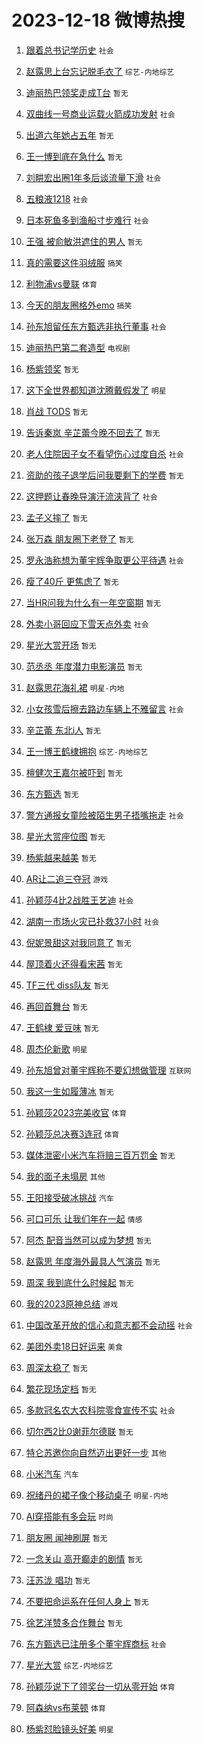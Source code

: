 # 2023-12-18 微博热搜 
1. [跟着总书记学历史](https://m.weibo.cn/search?containerid=100103type%3D1%26t%3D10%26q%3D%23%E8%B7%9F%E7%9D%80%E6%80%BB%E4%B9%A6%E8%AE%B0%E5%AD%A6%E5%8E%86%E5%8F%B2%23&stream_entry_id=51&isnewpage=1&extparam=seat%3D1%26dgr%3D0%26pos%3D0%26c_type%3D51%26q%3D%2523%25E8%25B7%259F%25E7%259D%2580%25E6%2580%25BB%25E4%25B9%25A6%25E8%25AE%25B0%25E5%25AD%25A6%25E5%258E%2586%25E5%258F%25B2%2523%26filter_type%3Drealtimehot%26cate%3D10103%26stream_entry_id%3D51%26display_time%3D1702847980%26pre_seqid%3D1702847980728011538192) `社会` 

2. [赵露思上台忘记脱毛衣了](https://m.weibo.cn/search?containerid=100103type%3D1%26t%3D10%26q%3D%E8%B5%B5%E9%9C%B2%E6%80%9D%E4%B8%8A%E5%8F%B0%E5%BF%98%E8%AE%B0%E8%84%B1%E6%AF%9B%E8%A1%A3%E4%BA%86&stream_entry_id=31&isnewpage=1&extparam=seat%3D1%26lcate%3D5001%26flag%3D2%26filter_type%3Drealtimehot%26dgr%3D0%26band_rank%3D1%26pos%3D0%26c_type%3D31%26q%3D%25E8%25B5%25B5%25E9%259C%25B2%25E6%2580%259D%25E4%25B8%258A%25E5%258F%25B0%25E5%25BF%2598%25E8%25AE%25B0%25E8%2584%25B1%25E6%25AF%259B%25E8%25A1%25A3%25E4%25BA%2586%26realpos%3D1%26cate%3D5001%26stream_entry_id%3D31%26display_time%3D1702847980%26pre_seqid%3D1702847980728011538192) `综艺-内地综艺` 

3. [迪丽热巴领奖走成T台](https://m.weibo.cn/search?containerid=100103type%3D1%26t%3D10%26q%3D%E8%BF%AA%E4%B8%BD%E7%83%AD%E5%B7%B4%E9%A2%86%E5%A5%96%E8%B5%B0%E6%88%90T%E5%8F%B0&stream_entry_id=31&isnewpage=1&extparam=seat%3D1%26lcate%3D5001%26flag%3D16%26filter_type%3Drealtimehot%26dgr%3D0%26band_rank%3D2%26pos%3D1%26c_type%3D31%26q%3D%25E8%25BF%25AA%25E4%25B8%25BD%25E7%2583%25AD%25E5%25B7%25B4%25E9%25A2%2586%25E5%25A5%2596%25E8%25B5%25B0%25E6%2588%2590T%25E5%258F%25B0%26realpos%3D2%26cate%3D5001%26stream_entry_id%3D31%26display_time%3D1702847980%26pre_seqid%3D1702847980728011538192) `暂无` 

4. [双曲线一号商业运载火箭成功发射](https://m.weibo.cn/search?containerid=100103type%3D1%26t%3D10%26q%3D%23%E5%8F%8C%E6%9B%B2%E7%BA%BF%E4%B8%80%E5%8F%B7%E5%95%86%E4%B8%9A%E8%BF%90%E8%BD%BD%E7%81%AB%E7%AE%AD%E6%88%90%E5%8A%9F%E5%8F%91%E5%B0%84%23&stream_entry_id=31&isnewpage=1&extparam=seat%3D1%26lcate%3D5001%26flag%3D0%26filter_type%3Drealtimehot%26dgr%3D0%26band_rank%3D3%26pos%3D2%26c_type%3D31%26q%3D%2523%25E5%258F%258C%25E6%259B%25B2%25E7%25BA%25BF%25E4%25B8%2580%25E5%258F%25B7%25E5%2595%2586%25E4%25B8%259A%25E8%25BF%2590%25E8%25BD%25BD%25E7%2581%25AB%25E7%25AE%25AD%25E6%2588%2590%25E5%258A%259F%25E5%258F%2591%25E5%25B0%2584%2523%26realpos%3D3%26cate%3D5001%26stream_entry_id%3D31%26display_time%3D1702847980%26pre_seqid%3D1702847980728011538192) `社会` 

5. [出道六年她占五年](https://m.weibo.cn/search?containerid=100103type%3D1%26t%3D10%26q%3D%E5%87%BA%E9%81%93%E5%85%AD%E5%B9%B4%E5%A5%B9%E5%8D%A0%E4%BA%94%E5%B9%B4&stream_entry_id=31&isnewpage=1&extparam=seat%3D1%26lcate%3D5001%26flag%3D2%26filter_type%3Drealtimehot%26dgr%3D0%26band_rank%3D4%26pos%3D3%26c_type%3D31%26q%3D%25E5%2587%25BA%25E9%2581%2593%25E5%2585%25AD%25E5%25B9%25B4%25E5%25A5%25B9%25E5%258D%25A0%25E4%25BA%2594%25E5%25B9%25B4%26realpos%3D4%26cate%3D5001%26stream_entry_id%3D31%26display_time%3D1702847980%26pre_seqid%3D1702847980728011538192) `暂无` 

6. [王一博到底在急什么](https://m.weibo.cn/search?containerid=100103type%3D1%26t%3D10%26q%3D%E7%8E%8B%E4%B8%80%E5%8D%9A%E5%88%B0%E5%BA%95%E5%9C%A8%E6%80%A5%E4%BB%80%E4%B9%88&stream_entry_id=31&isnewpage=1&extparam=seat%3D1%26lcate%3D5001%26flag%3D16%26filter_type%3Drealtimehot%26dgr%3D0%26band_rank%3D5%26pos%3D4%26c_type%3D31%26q%3D%25E7%258E%258B%25E4%25B8%2580%25E5%258D%259A%25E5%2588%25B0%25E5%25BA%2595%25E5%259C%25A8%25E6%2580%25A5%25E4%25BB%2580%25E4%25B9%2588%26realpos%3D5%26cate%3D5001%26stream_entry_id%3D31%26display_time%3D1702847980%26pre_seqid%3D1702847980728011538192) `暂无` 

7. [刘畊宏出圈1年多后谈流量下滑](https://m.weibo.cn/search?containerid=100103type%3D1%26t%3D10%26q%3D%23%E5%88%98%E7%95%8A%E5%AE%8F%E5%87%BA%E5%9C%881%E5%B9%B4%E5%A4%9A%E5%90%8E%E8%B0%88%E6%B5%81%E9%87%8F%E4%B8%8B%E6%BB%91%23&stream_entry_id=31&isnewpage=1&extparam=seat%3D1%26lcate%3D5001%26flag%3D2%26filter_type%3Drealtimehot%26dgr%3D0%26band_rank%3D6%26pos%3D5%26c_type%3D31%26q%3D%2523%25E5%2588%2598%25E7%2595%258A%25E5%25AE%258F%25E5%2587%25BA%25E5%259C%25881%25E5%25B9%25B4%25E5%25A4%259A%25E5%2590%258E%25E8%25B0%2588%25E6%25B5%2581%25E9%2587%258F%25E4%25B8%258B%25E6%25BB%2591%2523%26realpos%3D6%26cate%3D5001%26stream_entry_id%3D31%26display_time%3D1702847980%26pre_seqid%3D1702847980728011538192) `社会` 

8. [五粮液1218](https://m.weibo.cn/search?containerid=100103type%3D1%26t%3D10%26q%3D%23%E4%BA%94%E7%B2%AE%E6%B6%B21218%23&stream_entry_id=31&isnewpage=1&extparam=seat%3D1%26lcate%3D5001%26filter_type%3Drealtimehot%26dgr%3D0%26pos%3D6%26adid%3D214750%26q%3D%2523%25E4%25BA%2594%25E7%25B2%25AE%25E6%25B6%25B21218%2523%26band_rank%3D7%26is_ad_pos%3D1%26c_type%3D31%26topic_ad%3D1%26cate%3D5001%26stream_entry_id%3D31%26display_time%3D1702847980%26pre_seqid%3D1702847980728011538192) `社会` 

9. [日本死鱼多到渔船寸步难行](https://m.weibo.cn/search?containerid=100103type%3D1%26t%3D10%26q%3D%23%E6%97%A5%E6%9C%AC%E6%AD%BB%E9%B1%BC%E5%A4%9A%E5%88%B0%E6%B8%94%E8%88%B9%E5%AF%B8%E6%AD%A5%E9%9A%BE%E8%A1%8C%23&stream_entry_id=31&isnewpage=1&extparam=seat%3D1%26lcate%3D5001%26flag%3D2%26filter_type%3Drealtimehot%26dgr%3D0%26band_rank%3D7%26pos%3D7%26c_type%3D31%26q%3D%2523%25E6%2597%25A5%25E6%259C%25AC%25E6%25AD%25BB%25E9%25B1%25BC%25E5%25A4%259A%25E5%2588%25B0%25E6%25B8%2594%25E8%2588%25B9%25E5%25AF%25B8%25E6%25AD%25A5%25E9%259A%25BE%25E8%25A1%258C%2523%26realpos%3D7%26cate%3D5001%26stream_entry_id%3D31%26display_time%3D1702847980%26pre_seqid%3D1702847980728011538192) `社会` 

10. [王强 被俞敏洪遮住的男人](https://m.weibo.cn/search?containerid=100103type%3D1%26t%3D10%26q%3D%E7%8E%8B%E5%BC%BA+%E8%A2%AB%E4%BF%9E%E6%95%8F%E6%B4%AA%E9%81%AE%E4%BD%8F%E7%9A%84%E7%94%B7%E4%BA%BA&stream_entry_id=31&isnewpage=1&extparam=seat%3D1%26lcate%3D5001%26flag%3D0%26filter_type%3Drealtimehot%26dgr%3D0%26band_rank%3D8%26pos%3D8%26c_type%3D31%26q%3D%25E7%258E%258B%25E5%25BC%25BA%2520%25E8%25A2%25AB%25E4%25BF%259E%25E6%2595%258F%25E6%25B4%25AA%25E9%2581%25AE%25E4%25BD%258F%25E7%259A%2584%25E7%2594%25B7%25E4%25BA%25BA%26realpos%3D8%26cate%3D5001%26stream_entry_id%3D31%26display_time%3D1702847980%26pre_seqid%3D1702847980728011538192) `暂无` 

11. [真的需要这件羽绒服](https://m.weibo.cn/search?containerid=100103type%3D1%26t%3D10%26q%3D%23%E7%9C%9F%E7%9A%84%E9%9C%80%E8%A6%81%E8%BF%99%E4%BB%B6%E7%BE%BD%E7%BB%92%E6%9C%8D%23&stream_entry_id=31&isnewpage=1&extparam=seat%3D1%26lcate%3D5001%26flag%3D2%26filter_type%3Drealtimehot%26dgr%3D0%26band_rank%3D9%26pos%3D9%26c_type%3D31%26q%3D%2523%25E7%259C%259F%25E7%259A%2584%25E9%259C%2580%25E8%25A6%2581%25E8%25BF%2599%25E4%25BB%25B6%25E7%25BE%25BD%25E7%25BB%2592%25E6%259C%258D%2523%26realpos%3D9%26cate%3D5001%26stream_entry_id%3D31%26display_time%3D1702847980%26pre_seqid%3D1702847980728011538192) `搞笑` 

12. [利物浦vs曼联](https://m.weibo.cn/search?containerid=100103type%3D1%26t%3D10%26q%3D%23%E5%88%A9%E7%89%A9%E6%B5%A6vs%E6%9B%BC%E8%81%94%23&stream_entry_id=31&isnewpage=1&extparam=seat%3D1%26lcate%3D5001%26flag%3D0%26filter_type%3Drealtimehot%26dgr%3D0%26band_rank%3D10%26pos%3D10%26c_type%3D31%26q%3D%2523%25E5%2588%25A9%25E7%2589%25A9%25E6%25B5%25A6vs%25E6%259B%25BC%25E8%2581%2594%2523%26realpos%3D10%26cate%3D5001%26stream_entry_id%3D31%26display_time%3D1702847980%26pre_seqid%3D1702847980728011538192) `体育` 

13. [今天的朋友圈格外emo](https://m.weibo.cn/search?containerid=100103type%3D1%26t%3D10%26q%3D%23%E4%BB%8A%E5%A4%A9%E7%9A%84%E6%9C%8B%E5%8F%8B%E5%9C%88%E6%A0%BC%E5%A4%96emo%23&stream_entry_id=31&isnewpage=1&extparam=seat%3D1%26lcate%3D5001%26flag%3D2%26filter_type%3Drealtimehot%26dgr%3D0%26band_rank%3D11%26pos%3D11%26c_type%3D31%26q%3D%2523%25E4%25BB%258A%25E5%25A4%25A9%25E7%259A%2584%25E6%259C%258B%25E5%258F%258B%25E5%259C%2588%25E6%25A0%25BC%25E5%25A4%2596emo%2523%26realpos%3D11%26cate%3D5001%26stream_entry_id%3D31%26display_time%3D1702847980%26pre_seqid%3D1702847980728011538192) `搞笑` 

14. [孙东旭留任东方甄选非执行董事](https://m.weibo.cn/search?containerid=100103type%3D1%26t%3D10%26q%3D%23%E5%AD%99%E4%B8%9C%E6%97%AD%E7%95%99%E4%BB%BB%E4%B8%9C%E6%96%B9%E7%94%84%E9%80%89%E9%9D%9E%E6%89%A7%E8%A1%8C%E8%91%A3%E4%BA%8B%23&stream_entry_id=31&isnewpage=1&extparam=seat%3D1%26lcate%3D5001%26flag%3D2%26filter_type%3Drealtimehot%26dgr%3D0%26band_rank%3D12%26pos%3D12%26c_type%3D31%26q%3D%2523%25E5%25AD%2599%25E4%25B8%259C%25E6%2597%25AD%25E7%2595%2599%25E4%25BB%25BB%25E4%25B8%259C%25E6%2596%25B9%25E7%2594%2584%25E9%2580%2589%25E9%259D%259E%25E6%2589%25A7%25E8%25A1%258C%25E8%2591%25A3%25E4%25BA%258B%2523%26realpos%3D12%26cate%3D5001%26stream_entry_id%3D31%26display_time%3D1702847980%26pre_seqid%3D1702847980728011538192) `社会` 

15. [迪丽热巴第二套造型](https://m.weibo.cn/search?containerid=100103type%3D1%26t%3D10%26q%3D%23%E8%BF%AA%E4%B8%BD%E7%83%AD%E5%B7%B4%E7%AC%AC%E4%BA%8C%E5%A5%97%E9%80%A0%E5%9E%8B%23&stream_entry_id=31&isnewpage=1&extparam=seat%3D1%26lcate%3D5001%26flag%3D0%26filter_type%3Drealtimehot%26dgr%3D0%26band_rank%3D13%26pos%3D13%26c_type%3D31%26q%3D%2523%25E8%25BF%25AA%25E4%25B8%25BD%25E7%2583%25AD%25E5%25B7%25B4%25E7%25AC%25AC%25E4%25BA%258C%25E5%25A5%2597%25E9%2580%25A0%25E5%259E%258B%2523%26realpos%3D13%26cate%3D5001%26stream_entry_id%3D31%26display_time%3D1702847980%26pre_seqid%3D1702847980728011538192) `电视剧` 

16. [杨紫领奖](https://m.weibo.cn/search?containerid=100103type%3D1%26t%3D10%26q%3D%E6%9D%A8%E7%B4%AB%E9%A2%86%E5%A5%96&stream_entry_id=31&isnewpage=1&extparam=seat%3D1%26lcate%3D5001%26flag%3D0%26filter_type%3Drealtimehot%26dgr%3D0%26band_rank%3D14%26pos%3D14%26c_type%3D31%26q%3D%25E6%259D%25A8%25E7%25B4%25AB%25E9%25A2%2586%25E5%25A5%2596%26realpos%3D14%26cate%3D5001%26stream_entry_id%3D31%26display_time%3D1702847980%26pre_seqid%3D1702847980728011538192) `暂无` 

17. [这下全世界都知道沈腾戴假发了](https://m.weibo.cn/search?containerid=100103type%3D1%26t%3D10%26q%3D%E8%BF%99%E4%B8%8B%E5%85%A8%E4%B8%96%E7%95%8C%E9%83%BD%E7%9F%A5%E9%81%93%E6%B2%88%E8%85%BE%E6%88%B4%E5%81%87%E5%8F%91%E4%BA%86&stream_entry_id=31&isnewpage=1&extparam=seat%3D1%26lcate%3D5001%26flag%3D2%26filter_type%3Drealtimehot%26dgr%3D0%26band_rank%3D15%26pos%3D15%26c_type%3D31%26q%3D%25E8%25BF%2599%25E4%25B8%258B%25E5%2585%25A8%25E4%25B8%2596%25E7%2595%258C%25E9%2583%25BD%25E7%259F%25A5%25E9%2581%2593%25E6%25B2%2588%25E8%2585%25BE%25E6%2588%25B4%25E5%2581%2587%25E5%258F%2591%25E4%25BA%2586%26realpos%3D15%26cate%3D5001%26stream_entry_id%3D31%26display_time%3D1702847980%26pre_seqid%3D1702847980728011538192) `明星` 

18. [肖战 TODS](https://m.weibo.cn/search?containerid=100103type%3D1%26t%3D10%26q%3D%E8%82%96%E6%88%98+TODS&stream_entry_id=31&isnewpage=1&extparam=seat%3D1%26lcate%3D5001%26flag%3D0%26filter_type%3Drealtimehot%26dgr%3D0%26band_rank%3D16%26pos%3D16%26c_type%3D31%26q%3D%25E8%2582%2596%25E6%2588%2598%2520TODS%26realpos%3D16%26cate%3D5001%26stream_entry_id%3D31%26display_time%3D1702847980%26pre_seqid%3D1702847980728011538192) `暂无` 

19. [告诉秦岚 辛芷蕾今晚不回去了](https://m.weibo.cn/search?containerid=100103type%3D1%26t%3D10%26q%3D%E5%91%8A%E8%AF%89%E7%A7%A6%E5%B2%9A+%E8%BE%9B%E8%8A%B7%E8%95%BE%E4%BB%8A%E6%99%9A%E4%B8%8D%E5%9B%9E%E5%8E%BB%E4%BA%86&stream_entry_id=31&isnewpage=1&extparam=seat%3D1%26lcate%3D5001%26flag%3D2%26filter_type%3Drealtimehot%26dgr%3D0%26band_rank%3D17%26pos%3D17%26c_type%3D31%26q%3D%25E5%2591%258A%25E8%25AF%2589%25E7%25A7%25A6%25E5%25B2%259A%2520%25E8%25BE%259B%25E8%258A%25B7%25E8%2595%25BE%25E4%25BB%258A%25E6%2599%259A%25E4%25B8%258D%25E5%259B%259E%25E5%258E%25BB%25E4%25BA%2586%26realpos%3D17%26cate%3D5001%26stream_entry_id%3D31%26display_time%3D1702847980%26pre_seqid%3D1702847980728011538192) `暂无` 

20. [老人住院因子女不看望伤心过度自杀](https://m.weibo.cn/search?containerid=100103type%3D1%26t%3D10%26q%3D%23%E8%80%81%E4%BA%BA%E4%BD%8F%E9%99%A2%E5%9B%A0%E5%AD%90%E5%A5%B3%E4%B8%8D%E7%9C%8B%E6%9C%9B%E4%BC%A4%E5%BF%83%E8%BF%87%E5%BA%A6%E8%87%AA%E6%9D%80%23&stream_entry_id=31&isnewpage=1&extparam=seat%3D1%26lcate%3D5001%26flag%3D0%26filter_type%3Drealtimehot%26dgr%3D0%26band_rank%3D18%26pos%3D18%26c_type%3D31%26q%3D%2523%25E8%2580%2581%25E4%25BA%25BA%25E4%25BD%258F%25E9%2599%25A2%25E5%259B%25A0%25E5%25AD%2590%25E5%25A5%25B3%25E4%25B8%258D%25E7%259C%258B%25E6%259C%259B%25E4%25BC%25A4%25E5%25BF%2583%25E8%25BF%2587%25E5%25BA%25A6%25E8%2587%25AA%25E6%259D%2580%2523%26realpos%3D18%26cate%3D5001%26stream_entry_id%3D31%26display_time%3D1702847980%26pre_seqid%3D1702847980728011538192) `社会` 

21. [资助的孩子退学后问我要剩下的学费](https://m.weibo.cn/search?containerid=100103type%3D1%26t%3D10%26q%3D%E8%B5%84%E5%8A%A9%E7%9A%84%E5%AD%A9%E5%AD%90%E9%80%80%E5%AD%A6%E5%90%8E%E9%97%AE%E6%88%91%E8%A6%81%E5%89%A9%E4%B8%8B%E7%9A%84%E5%AD%A6%E8%B4%B9&stream_entry_id=31&isnewpage=1&extparam=seat%3D1%26lcate%3D5001%26flag%3D0%26filter_type%3Drealtimehot%26dgr%3D0%26band_rank%3D19%26pos%3D19%26c_type%3D31%26q%3D%25E8%25B5%2584%25E5%258A%25A9%25E7%259A%2584%25E5%25AD%25A9%25E5%25AD%2590%25E9%2580%2580%25E5%25AD%25A6%25E5%2590%258E%25E9%2597%25AE%25E6%2588%2591%25E8%25A6%2581%25E5%2589%25A9%25E4%25B8%258B%25E7%259A%2584%25E5%25AD%25A6%25E8%25B4%25B9%26realpos%3D19%26cate%3D5001%26stream_entry_id%3D31%26display_time%3D1702847980%26pre_seqid%3D1702847980728011538192) `暂无` 

22. [这押题让春晚导演汗流浃背了](https://m.weibo.cn/search?containerid=100103type%3D1%26t%3D10%26q%3D%23%E8%BF%99%E6%8A%BC%E9%A2%98%E8%AE%A9%E6%98%A5%E6%99%9A%E5%AF%BC%E6%BC%94%E6%B1%97%E6%B5%81%E6%B5%83%E8%83%8C%E4%BA%86%23&stream_entry_id=31&isnewpage=1&extparam=seat%3D1%26lcate%3D5001%26flag%3D0%26filter_type%3Drealtimehot%26dgr%3D0%26band_rank%3D20%26pos%3D20%26c_type%3D31%26q%3D%2523%25E8%25BF%2599%25E6%258A%25BC%25E9%25A2%2598%25E8%25AE%25A9%25E6%2598%25A5%25E6%2599%259A%25E5%25AF%25BC%25E6%25BC%2594%25E6%25B1%2597%25E6%25B5%2581%25E6%25B5%2583%25E8%2583%258C%25E4%25BA%2586%2523%26realpos%3D20%26cate%3D5001%26stream_entry_id%3D31%26display_time%3D1702847980%26pre_seqid%3D1702847980728011538192) `社会` 

23. [孟子义摔了](https://m.weibo.cn/search?containerid=100103type%3D1%26t%3D10%26q%3D%E5%AD%9F%E5%AD%90%E4%B9%89%E6%91%94%E4%BA%86&stream_entry_id=31&isnewpage=1&extparam=seat%3D1%26lcate%3D5001%26flag%3D2%26filter_type%3Drealtimehot%26dgr%3D0%26band_rank%3D21%26pos%3D21%26c_type%3D31%26q%3D%25E5%25AD%259F%25E5%25AD%2590%25E4%25B9%2589%25E6%2591%2594%25E4%25BA%2586%26realpos%3D21%26cate%3D5001%26stream_entry_id%3D31%26display_time%3D1702847980%26pre_seqid%3D1702847980728011538192) `暂无` 

24. [张万森 朋友圈下老登了](https://m.weibo.cn/search?containerid=100103type%3D1%26t%3D10%26q%3D%E5%BC%A0%E4%B8%87%E6%A3%AE+%E6%9C%8B%E5%8F%8B%E5%9C%88%E4%B8%8B%E8%80%81%E7%99%BB%E4%BA%86&stream_entry_id=31&isnewpage=1&extparam=seat%3D1%26lcate%3D5001%26flag%3D2%26filter_type%3Drealtimehot%26dgr%3D0%26band_rank%3D22%26pos%3D22%26c_type%3D31%26q%3D%25E5%25BC%25A0%25E4%25B8%2587%25E6%25A3%25AE%2520%25E6%259C%258B%25E5%258F%258B%25E5%259C%2588%25E4%25B8%258B%25E8%2580%2581%25E7%2599%25BB%25E4%25BA%2586%26realpos%3D22%26cate%3D5001%26stream_entry_id%3D31%26display_time%3D1702847980%26pre_seqid%3D1702847980728011538192) `暂无` 

25. [罗永浩称想为董宇辉争取更公平待遇](https://m.weibo.cn/search?containerid=100103type%3D1%26t%3D10%26q%3D%23%E7%BD%97%E6%B0%B8%E6%B5%A9%E7%A7%B0%E6%83%B3%E4%B8%BA%E8%91%A3%E5%AE%87%E8%BE%89%E4%BA%89%E5%8F%96%E6%9B%B4%E5%85%AC%E5%B9%B3%E5%BE%85%E9%81%87%23&stream_entry_id=31&isnewpage=1&extparam=seat%3D1%26lcate%3D5001%26flag%3D0%26filter_type%3Drealtimehot%26dgr%3D0%26band_rank%3D23%26pos%3D23%26c_type%3D31%26q%3D%2523%25E7%25BD%2597%25E6%25B0%25B8%25E6%25B5%25A9%25E7%25A7%25B0%25E6%2583%25B3%25E4%25B8%25BA%25E8%2591%25A3%25E5%25AE%2587%25E8%25BE%2589%25E4%25BA%2589%25E5%258F%2596%25E6%259B%25B4%25E5%2585%25AC%25E5%25B9%25B3%25E5%25BE%2585%25E9%2581%2587%2523%26realpos%3D23%26cate%3D5001%26stream_entry_id%3D31%26display_time%3D1702847980%26pre_seqid%3D1702847980728011538192) `社会` 

26. [瘦了40斤 更焦虑了](https://m.weibo.cn/search?containerid=100103type%3D1%26t%3D10%26q%3D%E7%98%A6%E4%BA%8640%E6%96%A4+%E6%9B%B4%E7%84%A6%E8%99%91%E4%BA%86&stream_entry_id=31&isnewpage=1&extparam=seat%3D1%26lcate%3D5001%26flag%3D0%26filter_type%3Drealtimehot%26dgr%3D0%26band_rank%3D24%26pos%3D24%26c_type%3D31%26q%3D%25E7%2598%25A6%25E4%25BA%258640%25E6%2596%25A4%2520%25E6%259B%25B4%25E7%2584%25A6%25E8%2599%2591%25E4%25BA%2586%26realpos%3D24%26cate%3D5001%26stream_entry_id%3D31%26display_time%3D1702847980%26pre_seqid%3D1702847980728011538192) `暂无` 

27. [当HR问我为什么有一年空窗期](https://m.weibo.cn/search?containerid=100103type%3D1%26t%3D10%26q%3D%E5%BD%93HR%E9%97%AE%E6%88%91%E4%B8%BA%E4%BB%80%E4%B9%88%E6%9C%89%E4%B8%80%E5%B9%B4%E7%A9%BA%E7%AA%97%E6%9C%9F&stream_entry_id=31&isnewpage=1&extparam=seat%3D1%26lcate%3D5001%26flag%3D0%26filter_type%3Drealtimehot%26dgr%3D0%26band_rank%3D25%26pos%3D25%26c_type%3D31%26q%3D%25E5%25BD%2593HR%25E9%2597%25AE%25E6%2588%2591%25E4%25B8%25BA%25E4%25BB%2580%25E4%25B9%2588%25E6%259C%2589%25E4%25B8%2580%25E5%25B9%25B4%25E7%25A9%25BA%25E7%25AA%2597%25E6%259C%259F%26realpos%3D25%26cate%3D5001%26stream_entry_id%3D31%26display_time%3D1702847980%26pre_seqid%3D1702847980728011538192) `暂无` 

28. [外卖小哥回应下雪天点外卖](https://m.weibo.cn/search?containerid=100103type%3D1%26t%3D10%26q%3D%23%E5%A4%96%E5%8D%96%E5%B0%8F%E5%93%A5%E5%9B%9E%E5%BA%94%E4%B8%8B%E9%9B%AA%E5%A4%A9%E7%82%B9%E5%A4%96%E5%8D%96%23&stream_entry_id=31&isnewpage=1&extparam=seat%3D1%26lcate%3D5001%26flag%3D0%26filter_type%3Drealtimehot%26dgr%3D0%26band_rank%3D26%26pos%3D26%26c_type%3D31%26q%3D%2523%25E5%25A4%2596%25E5%258D%2596%25E5%25B0%258F%25E5%2593%25A5%25E5%259B%259E%25E5%25BA%2594%25E4%25B8%258B%25E9%259B%25AA%25E5%25A4%25A9%25E7%2582%25B9%25E5%25A4%2596%25E5%258D%2596%2523%26realpos%3D26%26cate%3D5001%26stream_entry_id%3D31%26display_time%3D1702847980%26pre_seqid%3D1702847980728011538192) `社会` 

29. [星光大赏开场](https://m.weibo.cn/search?containerid=100103type%3D1%26t%3D10%26q%3D%E6%98%9F%E5%85%89%E5%A4%A7%E8%B5%8F%E5%BC%80%E5%9C%BA&stream_entry_id=31&isnewpage=1&extparam=seat%3D1%26lcate%3D5001%26flag%3D0%26filter_type%3Drealtimehot%26dgr%3D0%26band_rank%3D27%26pos%3D27%26c_type%3D31%26q%3D%25E6%2598%259F%25E5%2585%2589%25E5%25A4%25A7%25E8%25B5%258F%25E5%25BC%2580%25E5%259C%25BA%26realpos%3D27%26cate%3D5001%26stream_entry_id%3D31%26display_time%3D1702847980%26pre_seqid%3D1702847980728011538192) `暂无` 

30. [范丞丞 年度潜力电影演员](https://m.weibo.cn/search?containerid=100103type%3D1%26t%3D10%26q%3D%E8%8C%83%E4%B8%9E%E4%B8%9E+%E5%B9%B4%E5%BA%A6%E6%BD%9C%E5%8A%9B%E7%94%B5%E5%BD%B1%E6%BC%94%E5%91%98&stream_entry_id=31&isnewpage=1&extparam=seat%3D1%26lcate%3D5001%26flag%3D1%26filter_type%3Drealtimehot%26dgr%3D0%26band_rank%3D28%26pos%3D28%26c_type%3D31%26q%3D%25E8%258C%2583%25E4%25B8%259E%25E4%25B8%259E%2520%25E5%25B9%25B4%25E5%25BA%25A6%25E6%25BD%259C%25E5%258A%259B%25E7%2594%25B5%25E5%25BD%25B1%25E6%25BC%2594%25E5%2591%2598%26realpos%3D28%26cate%3D5001%26stream_entry_id%3D31%26display_time%3D1702847980%26pre_seqid%3D1702847980728011538192) `暂无` 

31. [赵露思花海礼裙](https://m.weibo.cn/search?containerid=100103type%3D1%26t%3D10%26q%3D%E8%B5%B5%E9%9C%B2%E6%80%9D%E8%8A%B1%E6%B5%B7%E7%A4%BC%E8%A3%99&stream_entry_id=31&isnewpage=1&extparam=seat%3D1%26lcate%3D5001%26flag%3D0%26filter_type%3Drealtimehot%26dgr%3D0%26band_rank%3D29%26pos%3D29%26c_type%3D31%26q%3D%25E8%25B5%25B5%25E9%259C%25B2%25E6%2580%259D%25E8%258A%25B1%25E6%25B5%25B7%25E7%25A4%25BC%25E8%25A3%2599%26realpos%3D29%26cate%3D5001%26stream_entry_id%3D31%26display_time%3D1702847980%26pre_seqid%3D1702847980728011538192) `明星-内地` 

32. [小女孩雪后擦去路边车辆上不雅留言](https://m.weibo.cn/search?containerid=100103type%3D1%26t%3D10%26q%3D%23%E5%B0%8F%E5%A5%B3%E5%AD%A9%E9%9B%AA%E5%90%8E%E6%93%A6%E5%8E%BB%E8%B7%AF%E8%BE%B9%E8%BD%A6%E8%BE%86%E4%B8%8A%E4%B8%8D%E9%9B%85%E7%95%99%E8%A8%80%23&stream_entry_id=31&isnewpage=1&extparam=seat%3D1%26lcate%3D5001%26flag%3D32768%26filter_type%3Drealtimehot%26dgr%3D0%26band_rank%3D30%26pos%3D30%26c_type%3D31%26q%3D%2523%25E5%25B0%258F%25E5%25A5%25B3%25E5%25AD%25A9%25E9%259B%25AA%25E5%2590%258E%25E6%2593%25A6%25E5%258E%25BB%25E8%25B7%25AF%25E8%25BE%25B9%25E8%25BD%25A6%25E8%25BE%2586%25E4%25B8%258A%25E4%25B8%258D%25E9%259B%2585%25E7%2595%2599%25E8%25A8%2580%2523%26realpos%3D30%26cate%3D5001%26stream_entry_id%3D31%26display_time%3D1702847980%26pre_seqid%3D1702847980728011538192) `社会` 

33. [辛芷蕾 东北i人](https://m.weibo.cn/search?containerid=100103type%3D1%26t%3D10%26q%3D%E8%BE%9B%E8%8A%B7%E8%95%BE+%E4%B8%9C%E5%8C%97i%E4%BA%BA&stream_entry_id=31&isnewpage=1&extparam=seat%3D1%26lcate%3D5001%26flag%3D1%26filter_type%3Drealtimehot%26dgr%3D0%26band_rank%3D31%26pos%3D31%26c_type%3D31%26q%3D%25E8%25BE%259B%25E8%258A%25B7%25E8%2595%25BE%2520%25E4%25B8%259C%25E5%258C%2597i%25E4%25BA%25BA%26realpos%3D31%26cate%3D5001%26stream_entry_id%3D31%26display_time%3D1702847980%26pre_seqid%3D1702847980728011538192) `暂无` 

34. [王一博王鹤棣拥抱](https://m.weibo.cn/search?containerid=100103type%3D1%26t%3D10%26q%3D%23%E7%8E%8B%E4%B8%80%E5%8D%9A%E7%8E%8B%E9%B9%A4%E6%A3%A3%E6%8B%A5%E6%8A%B1%23&stream_entry_id=31&isnewpage=1&extparam=seat%3D1%26lcate%3D5001%26flag%3D0%26filter_type%3Drealtimehot%26dgr%3D0%26band_rank%3D32%26pos%3D32%26c_type%3D31%26q%3D%2523%25E7%258E%258B%25E4%25B8%2580%25E5%258D%259A%25E7%258E%258B%25E9%25B9%25A4%25E6%25A3%25A3%25E6%258B%25A5%25E6%258A%25B1%2523%26realpos%3D32%26cate%3D5001%26stream_entry_id%3D31%26display_time%3D1702847980%26pre_seqid%3D1702847980728011538192) `综艺-内地综艺` 

35. [檀健次王嘉尔被吓到](https://m.weibo.cn/search?containerid=100103type%3D1%26t%3D10%26q%3D%23%E6%AA%80%E5%81%A5%E6%AC%A1%E7%8E%8B%E5%98%89%E5%B0%94%E8%A2%AB%E5%90%93%E5%88%B0%23&stream_entry_id=31&isnewpage=1&extparam=seat%3D1%26lcate%3D5001%26flag%3D0%26filter_type%3Drealtimehot%26dgr%3D0%26band_rank%3D33%26pos%3D33%26c_type%3D31%26q%3D%2523%25E6%25AA%2580%25E5%2581%25A5%25E6%25AC%25A1%25E7%258E%258B%25E5%2598%2589%25E5%25B0%2594%25E8%25A2%25AB%25E5%2590%2593%25E5%2588%25B0%2523%26realpos%3D33%26cate%3D5001%26stream_entry_id%3D31%26display_time%3D1702847980%26pre_seqid%3D1702847980728011538192) `暂无` 

36. [东方甄选](https://m.weibo.cn/search?containerid=100103type%3D1%26t%3D10%26q%3D%E4%B8%9C%E6%96%B9%E7%94%84%E9%80%89&stream_entry_id=31&isnewpage=1&extparam=seat%3D1%26lcate%3D5001%26flag%3D0%26filter_type%3Drealtimehot%26dgr%3D0%26band_rank%3D34%26pos%3D34%26c_type%3D31%26q%3D%25E4%25B8%259C%25E6%2596%25B9%25E7%2594%2584%25E9%2580%2589%26realpos%3D34%26cate%3D5001%26stream_entry_id%3D31%26display_time%3D1702847980%26pre_seqid%3D1702847980728011538192) `暂无` 

37. [警方通报女童险被陌生男子捂嘴拖走](https://m.weibo.cn/search?containerid=100103type%3D1%26t%3D10%26q%3D%23%E8%AD%A6%E6%96%B9%E9%80%9A%E6%8A%A5%E5%A5%B3%E7%AB%A5%E9%99%A9%E8%A2%AB%E9%99%8C%E7%94%9F%E7%94%B7%E5%AD%90%E6%8D%82%E5%98%B4%E6%8B%96%E8%B5%B0%23&stream_entry_id=31&isnewpage=1&extparam=seat%3D1%26lcate%3D5001%26flag%3D0%26filter_type%3Drealtimehot%26dgr%3D0%26band_rank%3D35%26pos%3D35%26c_type%3D31%26q%3D%2523%25E8%25AD%25A6%25E6%2596%25B9%25E9%2580%259A%25E6%258A%25A5%25E5%25A5%25B3%25E7%25AB%25A5%25E9%2599%25A9%25E8%25A2%25AB%25E9%2599%258C%25E7%2594%259F%25E7%2594%25B7%25E5%25AD%2590%25E6%258D%2582%25E5%2598%25B4%25E6%258B%2596%25E8%25B5%25B0%2523%26realpos%3D35%26cate%3D5001%26stream_entry_id%3D31%26display_time%3D1702847980%26pre_seqid%3D1702847980728011538192) `社会` 

38. [星光大赏座位图](https://m.weibo.cn/search?containerid=100103type%3D1%26t%3D10%26q%3D%E6%98%9F%E5%85%89%E5%A4%A7%E8%B5%8F%E5%BA%A7%E4%BD%8D%E5%9B%BE&stream_entry_id=31&isnewpage=1&extparam=seat%3D1%26lcate%3D5001%26flag%3D0%26filter_type%3Drealtimehot%26dgr%3D0%26band_rank%3D36%26pos%3D36%26c_type%3D31%26q%3D%25E6%2598%259F%25E5%2585%2589%25E5%25A4%25A7%25E8%25B5%258F%25E5%25BA%25A7%25E4%25BD%258D%25E5%259B%25BE%26realpos%3D36%26cate%3D5001%26stream_entry_id%3D31%26display_time%3D1702847980%26pre_seqid%3D1702847980728011538192) `暂无` 

39. [杨紫越来越美](https://m.weibo.cn/search?containerid=100103type%3D1%26t%3D10%26q%3D%E6%9D%A8%E7%B4%AB%E8%B6%8A%E6%9D%A5%E8%B6%8A%E7%BE%8E&stream_entry_id=31&isnewpage=1&extparam=seat%3D1%26lcate%3D5001%26flag%3D0%26filter_type%3Drealtimehot%26dgr%3D0%26band_rank%3D37%26pos%3D37%26c_type%3D31%26q%3D%25E6%259D%25A8%25E7%25B4%25AB%25E8%25B6%258A%25E6%259D%25A5%25E8%25B6%258A%25E7%25BE%258E%26realpos%3D37%26cate%3D5001%26stream_entry_id%3D31%26display_time%3D1702847980%26pre_seqid%3D1702847980728011538192) `暂无` 

40. [AR让二追三夺冠](https://m.weibo.cn/search?containerid=100103type%3D1%26t%3D10%26q%3D%23AR%E8%AE%A9%E4%BA%8C%E8%BF%BD%E4%B8%89%E5%A4%BA%E5%86%A0%23&stream_entry_id=31&isnewpage=1&extparam=seat%3D1%26lcate%3D5001%26flag%3D0%26filter_type%3Drealtimehot%26dgr%3D0%26band_rank%3D38%26pos%3D38%26c_type%3D31%26q%3D%2523AR%25E8%25AE%25A9%25E4%25BA%258C%25E8%25BF%25BD%25E4%25B8%2589%25E5%25A4%25BA%25E5%2586%25A0%2523%26realpos%3D38%26cate%3D5001%26stream_entry_id%3D31%26display_time%3D1702847980%26pre_seqid%3D1702847980728011538192) `游戏` 

41. [孙颖莎4比2战胜王艺迪](https://m.weibo.cn/search?containerid=100103type%3D1%26t%3D10%26q%3D%23%E5%AD%99%E9%A2%96%E8%8E%8E4%E6%AF%942%E6%88%98%E8%83%9C%E7%8E%8B%E8%89%BA%E8%BF%AA%23&stream_entry_id=31&isnewpage=1&extparam=seat%3D1%26lcate%3D5001%26flag%3D0%26filter_type%3Drealtimehot%26dgr%3D0%26band_rank%3D39%26pos%3D39%26c_type%3D31%26q%3D%2523%25E5%25AD%2599%25E9%25A2%2596%25E8%258E%258E4%25E6%25AF%25942%25E6%2588%2598%25E8%2583%259C%25E7%258E%258B%25E8%2589%25BA%25E8%25BF%25AA%2523%26realpos%3D39%26cate%3D5001%26stream_entry_id%3D31%26display_time%3D1702847980%26pre_seqid%3D1702847980728011538192) `社会` 

42. [湖南一市场火灾已扑救37小时](https://m.weibo.cn/search?containerid=100103type%3D1%26t%3D10%26q%3D%23%E6%B9%96%E5%8D%97%E4%B8%80%E5%B8%82%E5%9C%BA%E7%81%AB%E7%81%BE%E5%B7%B2%E6%89%91%E6%95%9137%E5%B0%8F%E6%97%B6%23&stream_entry_id=31&isnewpage=1&extparam=seat%3D1%26lcate%3D5001%26flag%3D0%26filter_type%3Drealtimehot%26dgr%3D0%26band_rank%3D40%26pos%3D40%26c_type%3D31%26q%3D%2523%25E6%25B9%2596%25E5%258D%2597%25E4%25B8%2580%25E5%25B8%2582%25E5%259C%25BA%25E7%2581%25AB%25E7%2581%25BE%25E5%25B7%25B2%25E6%2589%2591%25E6%2595%259137%25E5%25B0%258F%25E6%2597%25B6%2523%26realpos%3D40%26cate%3D5001%26stream_entry_id%3D31%26display_time%3D1702847980%26pre_seqid%3D1702847980728011538192) `社会` 

43. [倪妮景甜这对我同意了](https://m.weibo.cn/search?containerid=100103type%3D1%26t%3D10%26q%3D%E5%80%AA%E5%A6%AE%E6%99%AF%E7%94%9C%E8%BF%99%E5%AF%B9%E6%88%91%E5%90%8C%E6%84%8F%E4%BA%86&stream_entry_id=31&isnewpage=1&extparam=seat%3D1%26lcate%3D5001%26flag%3D0%26filter_type%3Drealtimehot%26dgr%3D0%26band_rank%3D41%26pos%3D41%26c_type%3D31%26q%3D%25E5%2580%25AA%25E5%25A6%25AE%25E6%2599%25AF%25E7%2594%259C%25E8%25BF%2599%25E5%25AF%25B9%25E6%2588%2591%25E5%2590%258C%25E6%2584%258F%25E4%25BA%2586%26realpos%3D41%26cate%3D5001%26stream_entry_id%3D31%26display_time%3D1702847980%26pre_seqid%3D1702847980728011538192) `暂无` 

44. [屋顶着火还得看宋茜](https://m.weibo.cn/search?containerid=100103type%3D1%26t%3D10%26q%3D%23%E5%B1%8B%E9%A1%B6%E7%9D%80%E7%81%AB%E8%BF%98%E5%BE%97%E7%9C%8B%E5%AE%8B%E8%8C%9C%23&stream_entry_id=31&isnewpage=1&extparam=seat%3D1%26lcate%3D5001%26flag%3D0%26filter_type%3Drealtimehot%26dgr%3D0%26band_rank%3D42%26pos%3D42%26c_type%3D31%26q%3D%2523%25E5%25B1%258B%25E9%25A1%25B6%25E7%259D%2580%25E7%2581%25AB%25E8%25BF%2598%25E5%25BE%2597%25E7%259C%258B%25E5%25AE%258B%25E8%258C%259C%2523%26realpos%3D42%26cate%3D5001%26stream_entry_id%3D31%26display_time%3D1702847980%26pre_seqid%3D1702847980728011538192) `暂无` 

45. [TF三代 diss队友](https://m.weibo.cn/search?containerid=100103type%3D1%26t%3D10%26q%3DTF%E4%B8%89%E4%BB%A3+diss%E9%98%9F%E5%8F%8B&stream_entry_id=31&isnewpage=1&extparam=seat%3D1%26lcate%3D5001%26flag%3D0%26filter_type%3Drealtimehot%26dgr%3D0%26band_rank%3D43%26pos%3D43%26c_type%3D31%26q%3DTF%25E4%25B8%2589%25E4%25BB%25A3%2520diss%25E9%2598%259F%25E5%258F%258B%26realpos%3D43%26cate%3D5001%26stream_entry_id%3D31%26display_time%3D1702847980%26pre_seqid%3D1702847980728011538192) `暂无` 

46. [再回首舞台](https://m.weibo.cn/search?containerid=100103type%3D1%26t%3D10%26q%3D%E5%86%8D%E5%9B%9E%E9%A6%96%E8%88%9E%E5%8F%B0&stream_entry_id=31&isnewpage=1&extparam=seat%3D1%26lcate%3D5001%26flag%3D1%26filter_type%3Drealtimehot%26dgr%3D0%26band_rank%3D44%26pos%3D44%26c_type%3D31%26q%3D%25E5%2586%258D%25E5%259B%259E%25E9%25A6%2596%25E8%2588%259E%25E5%258F%25B0%26realpos%3D44%26cate%3D5001%26stream_entry_id%3D31%26display_time%3D1702847980%26pre_seqid%3D1702847980728011538192) `暂无` 

47. [王鹤棣 爱豆味](https://m.weibo.cn/search?containerid=100103type%3D1%26t%3D10%26q%3D%E7%8E%8B%E9%B9%A4%E6%A3%A3+%E7%88%B1%E8%B1%86%E5%91%B3&stream_entry_id=31&isnewpage=1&extparam=seat%3D1%26lcate%3D5001%26flag%3D0%26filter_type%3Drealtimehot%26dgr%3D0%26band_rank%3D45%26pos%3D45%26c_type%3D31%26q%3D%25E7%258E%258B%25E9%25B9%25A4%25E6%25A3%25A3%2520%25E7%2588%25B1%25E8%25B1%2586%25E5%2591%25B3%26realpos%3D45%26cate%3D5001%26stream_entry_id%3D31%26display_time%3D1702847980%26pre_seqid%3D1702847980728011538192) `暂无` 

48. [周杰伦新歌](https://m.weibo.cn/search?containerid=100103type%3D1%26t%3D10%26q%3D%E5%91%A8%E6%9D%B0%E4%BC%A6%E6%96%B0%E6%AD%8C&stream_entry_id=31&isnewpage=1&extparam=seat%3D1%26lcate%3D5001%26flag%3D0%26filter_type%3Drealtimehot%26dgr%3D0%26band_rank%3D46%26pos%3D46%26c_type%3D31%26q%3D%25E5%2591%25A8%25E6%259D%25B0%25E4%25BC%25A6%25E6%2596%25B0%25E6%25AD%258C%26realpos%3D46%26cate%3D5001%26stream_entry_id%3D31%26display_time%3D1702847980%26pre_seqid%3D1702847980728011538192) `明星` 

49. [孙东旭曾对董宇辉称不要幻想做管理](https://m.weibo.cn/search?containerid=100103type%3D1%26t%3D10%26q%3D%23%E5%AD%99%E4%B8%9C%E6%97%AD%E6%9B%BE%E5%AF%B9%E8%91%A3%E5%AE%87%E8%BE%89%E7%A7%B0%E4%B8%8D%E8%A6%81%E5%B9%BB%E6%83%B3%E5%81%9A%E7%AE%A1%E7%90%86%23&stream_entry_id=31&isnewpage=1&extparam=seat%3D1%26lcate%3D5001%26flag%3D0%26filter_type%3Drealtimehot%26dgr%3D0%26band_rank%3D47%26pos%3D47%26c_type%3D31%26q%3D%2523%25E5%25AD%2599%25E4%25B8%259C%25E6%2597%25AD%25E6%259B%25BE%25E5%25AF%25B9%25E8%2591%25A3%25E5%25AE%2587%25E8%25BE%2589%25E7%25A7%25B0%25E4%25B8%258D%25E8%25A6%2581%25E5%25B9%25BB%25E6%2583%25B3%25E5%2581%259A%25E7%25AE%25A1%25E7%2590%2586%2523%26realpos%3D47%26cate%3D5001%26stream_entry_id%3D31%26display_time%3D1702847980%26pre_seqid%3D1702847980728011538192) `互联网` 

50. [我这一生如履薄冰](https://m.weibo.cn/search?containerid=100103type%3D1%26t%3D10%26q%3D%E6%88%91%E8%BF%99%E4%B8%80%E7%94%9F%E5%A6%82%E5%B1%A5%E8%96%84%E5%86%B0&stream_entry_id=31&isnewpage=1&extparam=seat%3D1%26lcate%3D5001%26flag%3D0%26filter_type%3Drealtimehot%26dgr%3D0%26band_rank%3D48%26pos%3D48%26c_type%3D31%26q%3D%25E6%2588%2591%25E8%25BF%2599%25E4%25B8%2580%25E7%2594%259F%25E5%25A6%2582%25E5%25B1%25A5%25E8%2596%2584%25E5%2586%25B0%26realpos%3D48%26cate%3D5001%26stream_entry_id%3D31%26display_time%3D1702847980%26pre_seqid%3D1702847980728011538192) `暂无` 

51. [孙颖莎2023完美收官](https://m.weibo.cn/search?containerid=100103type%3D1%26t%3D10%26q%3D%23%E5%AD%99%E9%A2%96%E8%8E%8E2023%E5%AE%8C%E7%BE%8E%E6%94%B6%E5%AE%98%23&stream_entry_id=31&isnewpage=1&extparam=seat%3D1%26lcate%3D5001%26flag%3D0%26filter_type%3Drealtimehot%26dgr%3D0%26band_rank%3D49%26pos%3D49%26c_type%3D31%26q%3D%2523%25E5%25AD%2599%25E9%25A2%2596%25E8%258E%258E2023%25E5%25AE%258C%25E7%25BE%258E%25E6%2594%25B6%25E5%25AE%2598%2523%26realpos%3D49%26cate%3D5001%26stream_entry_id%3D31%26display_time%3D1702847980%26pre_seqid%3D1702847980728011538192) `体育` 

52. [孙颖莎总决赛3连冠](https://m.weibo.cn/search?containerid=100103type%3D1%26t%3D10%26q%3D%23%E5%AD%99%E9%A2%96%E8%8E%8E%E6%80%BB%E5%86%B3%E8%B5%9B3%E8%BF%9E%E5%86%A0%23&stream_entry_id=31&isnewpage=1&extparam=seat%3D1%26lcate%3D5001%26flag%3D0%26filter_type%3Drealtimehot%26dgr%3D0%26band_rank%3D50%26pos%3D50%26c_type%3D31%26q%3D%2523%25E5%25AD%2599%25E9%25A2%2596%25E8%258E%258E%25E6%2580%25BB%25E5%2586%25B3%25E8%25B5%259B3%25E8%25BF%259E%25E5%2586%25A0%2523%26realpos%3D50%26cate%3D5001%26stream_entry_id%3D31%26display_time%3D1702847980%26pre_seqid%3D1702847980728011538192) `体育` 

53. [媒体泄密小米汽车将赔三百万罚金](https://m.weibo.cn/search?containerid=100103type%3D1%26t%3D10%26q%3D%23%E5%AA%92%E4%BD%93%E6%B3%84%E5%AF%86%E5%B0%8F%E7%B1%B3%E6%B1%BD%E8%BD%A6%E5%B0%86%E8%B5%94%E4%B8%89%E7%99%BE%E4%B8%87%E7%BD%9A%E9%87%91%23&stream_entry_id=31&isnewpage=1&extparam=seat%3D1%26lcate%3D5001%26flag%3D0%26filter_type%3Drealtimehot%26dgr%3D0%26band_rank%3D48%26pos%3D48%26c_type%3D31%26q%3D%2523%25E5%25AA%2592%25E4%25BD%2593%25E6%25B3%2584%25E5%25AF%2586%25E5%25B0%258F%25E7%25B1%25B3%25E6%25B1%25BD%25E8%25BD%25A6%25E5%25B0%2586%25E8%25B5%2594%25E4%25B8%2589%25E7%2599%25BE%25E4%25B8%2587%25E7%25BD%259A%25E9%2587%2591%2523%26realpos%3D48%26cate%3D5001%26stream_entry_id%3D31%26display_time%3D1702847922%26pre_seqid%3D170284792200207057193) `暂无` 

54. [我的面子未塌房](https://m.weibo.cn/search?containerid=100103type%3D1%26t%3D10%26q%3D%23%E6%88%91%E7%9A%84%E9%9D%A2%E5%AD%90%E6%9C%AA%E5%A1%8C%E6%88%BF%23&stream_entry_id=31&isnewpage=1&extparam=seat%3D1%26lcate%3D5001%26filter_type%3Drealtimehot%26dgr%3D0%26pos%3D6%26adid%3D214894%26q%3D%2523%25E6%2588%2591%25E7%259A%2584%25E9%259D%25A2%25E5%25AD%2590%25E6%259C%25AA%25E5%25A1%258C%25E6%2588%25BF%2523%26band_rank%3D7%26is_ad_pos%3D1%26c_type%3D31%26topic_ad%3D1%26cate%3D5001%26stream_entry_id%3D31%26display_time%3D1702847865%26pre_seqid%3D17028478650330213885) `其他` 

55. [王阳接受破冰挑战](https://m.weibo.cn/search?containerid=100103type%3D1%26t%3D10%26q%3D%23%E7%8E%8B%E9%98%B3%E6%8E%A5%E5%8F%97%E7%A0%B4%E5%86%B0%E6%8C%91%E6%88%98%23&stream_entry_id=31&isnewpage=1&extparam=seat%3D1%26lcate%3D5001%26filter_type%3Drealtimehot%26dgr%3D0%26pos%3D3%26adid%3D214727%26q%3D%2523%25E7%258E%258B%25E9%2598%25B3%25E6%258E%25A5%25E5%258F%2597%25E7%25A0%25B4%25E5%2586%25B0%25E6%258C%2591%25E6%2588%2598%2523%26band_rank%3D4%26is_ad_pos%3D1%26c_type%3D31%26topic_ad%3D1%26cate%3D5001%26stream_entry_id%3D31%26display_time%3D1702847807%26pre_seqid%3D1702847807857020493114) `汽车` 

56. [可口可乐 让我们年在一起](https://m.weibo.cn/search?containerid=100103type%3D1%26t%3D10%26q%3D%23%E5%8F%AF%E5%8F%A3%E5%8F%AF%E4%B9%90+%E8%AE%A9%E6%88%91%E4%BB%AC%E5%B9%B4%E5%9C%A8%E4%B8%80%E8%B5%B7%23&stream_entry_id=31&isnewpage=1&extparam=seat%3D1%26lcate%3D5001%26filter_type%3Drealtimehot%26dgr%3D0%26pos%3D6%26adid%3D214902%26q%3D%2523%25E5%258F%25AF%25E5%258F%25A3%25E5%258F%25AF%25E4%25B9%2590%2520%25E8%25AE%25A9%25E6%2588%2591%25E4%25BB%25AC%25E5%25B9%25B4%25E5%259C%25A8%25E4%25B8%2580%25E8%25B5%25B7%2523%26band_rank%3D7%26is_ad_pos%3D1%26c_type%3D31%26topic_ad%3D1%26cate%3D5001%26stream_entry_id%3D31%26display_time%3D1702847750%26pre_seqid%3D1702847750852015556138) `情感` 

57. [阿杰 配音当然可以成为梦想](https://m.weibo.cn/search?containerid=100103type%3D1%26t%3D10%26q%3D%E9%98%BF%E6%9D%B0+%E9%85%8D%E9%9F%B3%E5%BD%93%E7%84%B6%E5%8F%AF%E4%BB%A5%E6%88%90%E4%B8%BA%E6%A2%A6%E6%83%B3&stream_entry_id=31&isnewpage=1&extparam=seat%3D1%26lcate%3D5001%26flag%3D0%26dgr%3D0%26band_rank%3D35%26filter_type%3Drealtimehot%26q%3D%25E9%2598%25BF%25E6%259D%25B0%2520%25E9%2585%258D%25E9%259F%25B3%25E5%25BD%2593%25E7%2584%25B6%25E5%258F%25AF%25E4%25BB%25A5%25E6%2588%2590%25E4%25B8%25BA%25E6%25A2%25A6%25E6%2583%25B3%26c_type%3D31%26stream_entry_id%3D31%26realpos%3D35%26cate%3D5001%26pos%3D34%26display_time%3D1702844550%26pre_seqid%3D170284455063502859992) `暂无` 

58. [赵露思 年度海外最具人气演员](https://m.weibo.cn/search?containerid=100103type%3D1%26t%3D10%26q%3D%E8%B5%B5%E9%9C%B2%E6%80%9D+%E5%B9%B4%E5%BA%A6%E6%B5%B7%E5%A4%96%E6%9C%80%E5%85%B7%E4%BA%BA%E6%B0%94%E6%BC%94%E5%91%98&stream_entry_id=31&isnewpage=1&extparam=seat%3D1%26lcate%3D5001%26flag%3D0%26dgr%3D0%26band_rank%3D43%26filter_type%3Drealtimehot%26q%3D%25E8%25B5%25B5%25E9%259C%25B2%25E6%2580%259D%2520%25E5%25B9%25B4%25E5%25BA%25A6%25E6%25B5%25B7%25E5%25A4%2596%25E6%259C%2580%25E5%2585%25B7%25E4%25BA%25BA%25E6%25B0%2594%25E6%25BC%2594%25E5%2591%2598%26c_type%3D31%26stream_entry_id%3D31%26realpos%3D43%26cate%3D5001%26pos%3D42%26display_time%3D1702844550%26pre_seqid%3D170284455063502859992) `暂无` 

59. [周深 我到底什么时候起](https://m.weibo.cn/search?containerid=100103type%3D1%26t%3D10%26q%3D%E5%91%A8%E6%B7%B1+%E6%88%91%E5%88%B0%E5%BA%95%E4%BB%80%E4%B9%88%E6%97%B6%E5%80%99%E8%B5%B7&stream_entry_id=31&isnewpage=1&extparam=seat%3D1%26lcate%3D5001%26flag%3D1%26dgr%3D0%26band_rank%3D45%26filter_type%3Drealtimehot%26q%3D%25E5%2591%25A8%25E6%25B7%25B1%2520%25E6%2588%2591%25E5%2588%25B0%25E5%25BA%2595%25E4%25BB%2580%25E4%25B9%2588%25E6%2597%25B6%25E5%2580%2599%25E8%25B5%25B7%26c_type%3D31%26stream_entry_id%3D31%26realpos%3D45%26cate%3D5001%26pos%3D44%26display_time%3D1702844550%26pre_seqid%3D170284455063502859992) `暂无` 

60. [我的2023原神总结](https://m.weibo.cn/search?containerid=100103type%3D1%26t%3D10%26q%3D%23%E6%88%91%E7%9A%842023%E5%8E%9F%E7%A5%9E%E6%80%BB%E7%BB%93%23&stream_entry_id=31&isnewpage=1&extparam=seat%3D1%26lcate%3D5001%26flag%3D0%26dgr%3D0%26band_rank%3D48%26filter_type%3Drealtimehot%26q%3D%2523%25E6%2588%2591%25E7%259A%25842023%25E5%258E%259F%25E7%25A5%259E%25E6%2580%25BB%25E7%25BB%2593%2523%26c_type%3D31%26stream_entry_id%3D31%26realpos%3D48%26cate%3D5001%26pos%3D47%26display_time%3D1702844550%26pre_seqid%3D170284455063502859992) `游戏` 

61. [中国改革开放的信心和意志都不会动摇](https://m.weibo.cn/search?containerid=100103type%3D1%26t%3D10%26q%3D%23%E4%B8%AD%E5%9B%BD%E6%94%B9%E9%9D%A9%E5%BC%80%E6%94%BE%E7%9A%84%E4%BF%A1%E5%BF%83%E5%92%8C%E6%84%8F%E5%BF%97%E9%83%BD%E4%B8%8D%E4%BC%9A%E5%8A%A8%E6%91%87%23&stream_entry_id=51&isnewpage=1&extparam=seat%3D1%26filter_type%3Drealtimehot%26dgr%3D0%26cate%3D10103%26stream_entry_id%3D51%26q%3D%2523%25E4%25B8%25AD%25E5%259B%25BD%25E6%2594%25B9%25E9%259D%25A9%25E5%25BC%2580%25E6%2594%25BE%25E7%259A%2584%25E4%25BF%25A1%25E5%25BF%2583%25E5%2592%258C%25E6%2584%258F%25E5%25BF%2597%25E9%2583%25BD%25E4%25B8%258D%25E4%25BC%259A%25E5%258A%25A8%25E6%2591%2587%2523%26c_type%3D51%26pos%3D0%26display_time%3D1702844388%26pre_seqid%3D17028443886290425318) `社会` 

62. [美团外卖18日好运来](https://m.weibo.cn/search?containerid=100103type%3D1%26t%3D10%26q%3D%23%E7%BE%8E%E5%9B%A2%E5%A4%96%E5%8D%9618%E6%97%A5%E5%A5%BD%E8%BF%90%E6%9D%A5%23&stream_entry_id=31&isnewpage=1&extparam=seat%3D1%26lcate%3D5001%26filter_type%3Drealtimehot%26is_ad_pos%3D1%26q%3D%2523%25E7%25BE%258E%25E5%259B%25A2%25E5%25A4%2596%25E5%258D%259618%25E6%2597%25A5%25E5%25A5%25BD%25E8%25BF%2590%25E6%259D%25A5%2523%26c_type%3D31%26adid%3D214604%26stream_entry_id%3D31%26dgr%3D0%26pos%3D3%26cate%3D5001%26topic_ad%3D1%26band_rank%3D4%26display_time%3D1702844388%26pre_seqid%3D17028443886290425318) `美食` 

63. [周深太稳了](https://m.weibo.cn/search?containerid=100103type%3D1%26t%3D10%26q%3D%E5%91%A8%E6%B7%B1%E5%A4%AA%E7%A8%B3%E4%BA%86&stream_entry_id=31&isnewpage=1&extparam=seat%3D1%26lcate%3D5001%26flag%3D0%26band_rank%3D44%26q%3D%25E5%2591%25A8%25E6%25B7%25B1%25E5%25A4%25AA%25E7%25A8%25B3%25E4%25BA%2586%26dgr%3D0%26filter_type%3Drealtimehot%26c_type%3D31%26stream_entry_id%3D31%26cate%3D5001%26realpos%3D44%26pos%3D43%26display_time%3D1702840698%26pre_seqid%3D170284069897903012734) `暂无` 

64. [繁花现场定档](https://m.weibo.cn/search?containerid=100103type%3D1%26t%3D10%26q%3D%E7%B9%81%E8%8A%B1%E7%8E%B0%E5%9C%BA%E5%AE%9A%E6%A1%A3&stream_entry_id=31&isnewpage=1&extparam=seat%3D1%26lcate%3D5001%26flag%3D0%26band_rank%3D45%26q%3D%25E7%25B9%2581%25E8%258A%25B1%25E7%258E%25B0%25E5%259C%25BA%25E5%25AE%259A%25E6%25A1%25A3%26dgr%3D0%26filter_type%3Drealtimehot%26c_type%3D31%26stream_entry_id%3D31%26cate%3D5001%26realpos%3D45%26pos%3D44%26display_time%3D1702840698%26pre_seqid%3D170284069897903012734) `暂无` 

65. [多款冠名农大农科院零食宣传不实](https://m.weibo.cn/search?containerid=100103type%3D1%26t%3D10%26q%3D%23%E5%A4%9A%E6%AC%BE%E5%86%A0%E5%90%8D%E5%86%9C%E5%A4%A7%E5%86%9C%E7%A7%91%E9%99%A2%E9%9B%B6%E9%A3%9F%E5%AE%A3%E4%BC%A0%E4%B8%8D%E5%AE%9E%23&stream_entry_id=31&isnewpage=1&extparam=seat%3D1%26lcate%3D5001%26band_rank%3D7%26q%3D%2523%25E5%25A4%259A%25E6%25AC%25BE%25E5%2586%25A0%25E5%2590%258D%25E5%2586%259C%25E5%25A4%25A7%25E5%2586%259C%25E7%25A7%2591%25E9%2599%25A2%25E9%259B%25B6%25E9%25A3%259F%25E5%25AE%25A3%25E4%25BC%25A0%25E4%25B8%258D%25E5%25AE%259E%2523%26is_ad_pos%3D1%26filter_type%3Drealtimehot%26c_type%3D31%26dgr%3D0%26cate%3D5001%26adid%3D214917%26stream_entry_id%3D31%26pos%3D6%26display_time%3D1702840643%26pre_seqid%3D170284064395701143472) `社会` 

66. [切尔西2比0谢菲尔德联](https://m.weibo.cn/search?containerid=100103type%3D1%26t%3D10%26q%3D%23%E5%88%87%E5%B0%94%E8%A5%BF2%E6%AF%940%E8%B0%A2%E8%8F%B2%E5%B0%94%E5%BE%B7%E8%81%94%23&stream_entry_id=31&isnewpage=1&extparam=seat%3D1%26lcate%3D5001%26flag%3D1%26band_rank%3D50%26q%3D%2523%25E5%2588%2587%25E5%25B0%2594%25E8%25A5%25BF2%25E6%25AF%25940%25E8%25B0%25A2%25E8%258F%25B2%25E5%25B0%2594%25E5%25BE%25B7%25E8%2581%2594%2523%26dgr%3D0%26filter_type%3Drealtimehot%26c_type%3D31%26stream_entry_id%3D31%26cate%3D5001%26realpos%3D50%26pos%3D50%26display_time%3D1702840643%26pre_seqid%3D170284064395701143472) `暂无` 

67. [特仑苏邀你向自然迈出更好一步](https://m.weibo.cn/search?containerid=100103type%3D1%26t%3D10%26q%3D%23%E7%89%B9%E4%BB%91%E8%8B%8F%E9%82%80%E4%BD%A0%E5%90%91%E8%87%AA%E7%84%B6%E8%BF%88%E5%87%BA%E6%9B%B4%E5%A5%BD%E4%B8%80%E6%AD%A5%23&stream_entry_id=31&isnewpage=1&extparam=seat%3D1%26lcate%3D5001%26filter_type%3Drealtimehot%26dgr%3D0%26pos%3D3%26adid%3D214752%26q%3D%2523%25E7%2589%25B9%25E4%25BB%2591%25E8%258B%258F%25E9%2582%2580%25E4%25BD%25A0%25E5%2590%2591%25E8%2587%25AA%25E7%2584%25B6%25E8%25BF%2588%25E5%2587%25BA%25E6%259B%25B4%25E5%25A5%25BD%25E4%25B8%2580%25E6%25AD%25A5%2523%26band_rank%3D4%26is_ad_pos%3D1%26c_type%3D31%26topic_ad%3D1%26cate%3D5001%26stream_entry_id%3D31%26display_time%3D1702840591%26pre_seqid%3D1702840591336920399192) `其他` 

68. [小米汽车](https://m.weibo.cn/search?containerid=100103type%3D1%26t%3D10%26q%3D%E5%B0%8F%E7%B1%B3%E6%B1%BD%E8%BD%A6&stream_entry_id=31&isnewpage=1&extparam=seat%3D1%26lcate%3D5001%26flag%3D0%26band_rank%3D46%26q%3D%25E5%25B0%258F%25E7%25B1%25B3%25E6%25B1%25BD%25E8%25BD%25A6%26dgr%3D0%26filter_type%3Drealtimehot%26c_type%3D31%26stream_entry_id%3D31%26cate%3D5001%26realpos%3D46%26pos%3D46%26display_time%3D1702837480%26pre_seqid%3D170283748066800563211) `汽车` 

69. [祝绪丹的裙子像个移动桌子](https://m.weibo.cn/search?containerid=100103type%3D1%26t%3D10%26q%3D%23%E7%A5%9D%E7%BB%AA%E4%B8%B9%E7%9A%84%E8%A3%99%E5%AD%90%E5%83%8F%E4%B8%AA%E7%A7%BB%E5%8A%A8%E6%A1%8C%E5%AD%90%23&stream_entry_id=31&isnewpage=1&extparam=seat%3D1%26lcate%3D5001%26flag%3D0%26filter_type%3Drealtimehot%26dgr%3D0%26band_rank%3D46%26pos%3D46%26c_type%3D31%26q%3D%2523%25E7%25A5%259D%25E7%25BB%25AA%25E4%25B8%25B9%25E7%259A%2584%25E8%25A3%2599%25E5%25AD%2590%25E5%2583%258F%25E4%25B8%25AA%25E7%25A7%25BB%25E5%258A%25A8%25E6%25A1%258C%25E5%25AD%2590%2523%26realpos%3D46%26cate%3D5001%26stream_entry_id%3D31%26display_time%3D1702837440%26pre_seqid%3D170283744096904379177) `明星-内地` 

70. [AI穿搭能有多会玩](https://m.weibo.cn/search?containerid=100103type%3D1%26t%3D10%26q%3D%23AI%E7%A9%BF%E6%90%AD%E8%83%BD%E6%9C%89%E5%A4%9A%E4%BC%9A%E7%8E%A9%23&stream_entry_id=31&isnewpage=1&extparam=seat%3D1%26lcate%3D5001%26filter_type%3Drealtimehot%26dgr%3D0%26pos%3D3%26adid%3D214861%26q%3D%2523AI%25E7%25A9%25BF%25E6%2590%25AD%25E8%2583%25BD%25E6%259C%2589%25E5%25A4%259A%25E4%25BC%259A%25E7%258E%25A9%2523%26band_rank%3D4%26is_ad_pos%3D1%26c_type%3D31%26topic_ad%3D1%26cate%3D5001%26stream_entry_id%3D31%26display_time%3D1702837322%26pre_seqid%3D170283732262804259115) `时尚` 

71. [朋友圈 闻神刷屏](https://m.weibo.cn/search?containerid=100103type%3D1%26t%3D10%26q%3D%E6%9C%8B%E5%8F%8B%E5%9C%88+%E9%97%BB%E7%A5%9E%E5%88%B7%E5%B1%8F&stream_entry_id=31&isnewpage=1&extparam=seat%3D1%26lcate%3D5001%26flag%3D2%26band_rank%3D22%26q%3D%25E6%259C%258B%25E5%258F%258B%25E5%259C%2588%2520%25E9%2597%25BB%25E7%25A5%259E%25E5%2588%25B7%25E5%25B1%258F%26dgr%3D0%26filter_type%3Drealtimehot%26c_type%3D31%26stream_entry_id%3D31%26cate%3D5001%26realpos%3D22%26pos%3D22%26display_time%3D1702833575%26pre_seqid%3D17028335757820553845) `暂无` 

72. [一念关山 高开癫走的剧情](https://m.weibo.cn/search?containerid=100103type%3D1%26t%3D10%26q%3D%E4%B8%80%E5%BF%B5%E5%85%B3%E5%B1%B1+%E9%AB%98%E5%BC%80%E7%99%AB%E8%B5%B0%E7%9A%84%E5%89%A7%E6%83%85&stream_entry_id=31&isnewpage=1&extparam=seat%3D1%26lcate%3D5001%26flag%3D0%26band_rank%3D43%26q%3D%25E4%25B8%2580%25E5%25BF%25B5%25E5%2585%25B3%25E5%25B1%25B1%2520%25E9%25AB%2598%25E5%25BC%2580%25E7%2599%25AB%25E8%25B5%25B0%25E7%259A%2584%25E5%2589%25A7%25E6%2583%2585%26dgr%3D0%26filter_type%3Drealtimehot%26c_type%3D31%26stream_entry_id%3D31%26cate%3D5001%26realpos%3D43%26pos%3D43%26display_time%3D1702833575%26pre_seqid%3D17028335757820553845) `暂无` 

73. [汪苏泷 唱功](https://m.weibo.cn/search?containerid=100103type%3D1%26t%3D10%26q%3D%E6%B1%AA%E8%8B%8F%E6%B3%B7+%E5%94%B1%E5%8A%9F&stream_entry_id=31&isnewpage=1&extparam=seat%3D1%26lcate%3D5001%26flag%3D0%26band_rank%3D46%26q%3D%25E6%25B1%25AA%25E8%258B%258F%25E6%25B3%25B7%2520%25E5%2594%25B1%25E5%258A%259F%26dgr%3D0%26filter_type%3Drealtimehot%26c_type%3D31%26stream_entry_id%3D31%26cate%3D5001%26realpos%3D46%26pos%3D46%26display_time%3D1702833575%26pre_seqid%3D17028335757820553845) `暂无` 

74. [不要把命运系在任何人身上](https://m.weibo.cn/search?containerid=100103type%3D1%26t%3D10%26q%3D%E4%B8%8D%E8%A6%81%E6%8A%8A%E5%91%BD%E8%BF%90%E7%B3%BB%E5%9C%A8%E4%BB%BB%E4%BD%95%E4%BA%BA%E8%BA%AB%E4%B8%8A&stream_entry_id=31&isnewpage=1&extparam=seat%3D1%26lcate%3D5001%26flag%3D0%26dgr%3D0%26band_rank%3D48%26filter_type%3Drealtimehot%26q%3D%25E4%25B8%258D%25E8%25A6%2581%25E6%258A%258A%25E5%2591%25BD%25E8%25BF%2590%25E7%25B3%25BB%25E5%259C%25A8%25E4%25BB%25BB%25E4%25BD%2595%25E4%25BA%25BA%25E8%25BA%25AB%25E4%25B8%258A%26c_type%3D31%26stream_entry_id%3D31%26realpos%3D48%26cate%3D5001%26pos%3D48%26display_time%3D1702833522%26pre_seqid%3D170283352243701330892) `暂无` 

75. [徐艺洋赞多合作舞台](https://m.weibo.cn/search?containerid=100103type%3D1%26t%3D10%26q%3D%E5%BE%90%E8%89%BA%E6%B4%8B%E8%B5%9E%E5%A4%9A%E5%90%88%E4%BD%9C%E8%88%9E%E5%8F%B0&stream_entry_id=31&isnewpage=1&extparam=seat%3D1%26lcate%3D5001%26flag%3D1%26dgr%3D0%26band_rank%3D46%26filter_type%3Drealtimehot%26q%3D%25E5%25BE%2590%25E8%2589%25BA%25E6%25B4%258B%25E8%25B5%259E%25E5%25A4%259A%25E5%2590%2588%25E4%25BD%259C%25E8%2588%259E%25E5%258F%25B0%26c_type%3D31%26stream_entry_id%3D31%26realpos%3D46%26cate%3D5001%26pos%3D46%26display_time%3D1702833415%26pre_seqid%3D170283341553600300201) `暂无` 

76. [东方甄选已注册多个董宇辉商标](https://m.weibo.cn/search?containerid=100103type%3D1%26t%3D10%26q%3D%23%E4%B8%9C%E6%96%B9%E7%94%84%E9%80%89%E5%B7%B2%E6%B3%A8%E5%86%8C%E5%A4%9A%E4%B8%AA%E8%91%A3%E5%AE%87%E8%BE%89%E5%95%86%E6%A0%87%23&stream_entry_id=31&isnewpage=1&extparam=seat%3D1%26lcate%3D5001%26flag%3D0%26dgr%3D0%26band_rank%3D38%26filter_type%3Drealtimehot%26q%3D%2523%25E4%25B8%259C%25E6%2596%25B9%25E7%2594%2584%25E9%2580%2589%25E5%25B7%25B2%25E6%25B3%25A8%25E5%2586%258C%25E5%25A4%259A%25E4%25B8%25AA%25E8%2591%25A3%25E5%25AE%2587%25E8%25BE%2589%25E5%2595%2586%25E6%25A0%2587%2523%26c_type%3D31%26stream_entry_id%3D31%26realpos%3D38%26cate%3D5001%26pos%3D38%26display_time%3D1702830323%26pre_seqid%3D1702830323921015735213) `社会` 

77. [星光大赏](https://m.weibo.cn/search?containerid=100103type%3D1%26t%3D10%26q%3D%E6%98%9F%E5%85%89%E5%A4%A7%E8%B5%8F&stream_entry_id=31&isnewpage=1&extparam=seat%3D1%26lcate%3D5001%26flag%3D0%26dgr%3D0%26band_rank%3D44%26filter_type%3Drealtimehot%26q%3D%25E6%2598%259F%25E5%2585%2589%25E5%25A4%25A7%25E8%25B5%258F%26c_type%3D31%26stream_entry_id%3D31%26realpos%3D44%26cate%3D5001%26pos%3D44%26display_time%3D1702830323%26pre_seqid%3D1702830323921015735213) `综艺-内地综艺` 

78. [孙颖莎说下了领奖台一切从零开始](https://m.weibo.cn/search?containerid=100103type%3D1%26t%3D10%26q%3D%23%E5%AD%99%E9%A2%96%E8%8E%8E%E8%AF%B4%E4%B8%8B%E4%BA%86%E9%A2%86%E5%A5%96%E5%8F%B0%E4%B8%80%E5%88%87%E4%BB%8E%E9%9B%B6%E5%BC%80%E5%A7%8B%23&stream_entry_id=31&isnewpage=1&extparam=seat%3D1%26lcate%3D5001%26flag%3D0%26dgr%3D0%26band_rank%3D49%26filter_type%3Drealtimehot%26q%3D%2523%25E5%25AD%2599%25E9%25A2%2596%25E8%258E%258E%25E8%25AF%25B4%25E4%25B8%258B%25E4%25BA%2586%25E9%25A2%2586%25E5%25A5%2596%25E5%258F%25B0%25E4%25B8%2580%25E5%2588%2587%25E4%25BB%258E%25E9%259B%25B6%25E5%25BC%2580%25E5%25A7%258B%2523%26c_type%3D31%26stream_entry_id%3D31%26realpos%3D49%26cate%3D5001%26pos%3D49%26display_time%3D1702830323%26pre_seqid%3D1702830323921015735213) `体育` 

79. [阿森纳vs布莱顿](https://m.weibo.cn/search?containerid=100103type%3D1%26t%3D10%26q%3D%23%E9%98%BF%E6%A3%AE%E7%BA%B3vs%E5%B8%83%E8%8E%B1%E9%A1%BF%23&stream_entry_id=31&isnewpage=1&extparam=seat%3D1%26lcate%3D5001%26flag%3D1%26filter_type%3Drealtimehot%26dgr%3D0%26band_rank%3D50%26pos%3D50%26c_type%3D31%26q%3D%2523%25E9%2598%25BF%25E6%25A3%25AE%25E7%25BA%25B3vs%25E5%25B8%2583%25E8%258E%25B1%25E9%25A1%25BF%2523%26realpos%3D50%26cate%3D5001%26stream_entry_id%3D31%26display_time%3D1702830187%26pre_seqid%3D170283018770601562146) `体育` 

80. [杨紫怼脸镜头好美](https://m.weibo.cn/search?containerid=100103type%3D1%26t%3D10%26q%3D%23%E6%9D%A8%E7%B4%AB%E6%80%BC%E8%84%B8%E9%95%9C%E5%A4%B4%E5%A5%BD%E7%BE%8E%23&stream_entry_id=31&isnewpage=1&extparam=seat%3D1%26lcate%3D5001%26flag%3D0%26band_rank%3D48%26stream_entry_id%3D31%26q%3D%2523%25E6%259D%25A8%25E7%25B4%25AB%25E6%2580%25BC%25E8%2584%25B8%25E9%2595%259C%25E5%25A4%25B4%25E5%25A5%25BD%25E7%25BE%258E%2523%26dgr%3D0%26filter_type%3Drealtimehot%26c_type%3D31%26realpos%3D48%26cate%3D5001%26pos%3D47%26display_time%3D1702830139%26pre_seqid%3D17028301393950553406) `明星` 

